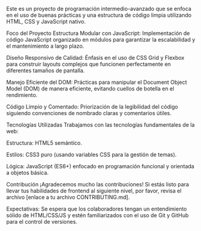 Este es un proyecto de programación intermedio-avanzado que se enfoca en el uso de buenas prácticas y una estructura de código limpia utilizando HTML, CSS y JavaScript nativo.

Foco del Proyecto
Estructura Modular con JavaScript: Implementación de código JavaScript organizado en módulos para garantizar la escalabilidad y el mantenimiento a largo plazo.

Diseño Responsivo de Calidad: Énfasis en el uso de CSS Grid y Flexbox para construir layouts complejos que funcionen perfectamente en diferentes tamaños de pantalla.

Manejo Eficiente del DOM: Prácticas para manipular el Document Object Model (DOM) de manera eficiente, evitando cuellos de botella en el rendimiento.

Código Limpio y Comentado: Priorización de la legibilidad del código siguiendo convenciones de nombrado claras y comentarios útiles.

Tecnologías Utilizadas
Trabajamos con las tecnologías fundamentales de la web:

Estructura: HTML5 semántico.

Estilos: CSS3 puro (usando variables CSS para la gestión de temas).

Lógica: JavaScript (ES6+) enfocado en programación funcional y orientada a objetos básica.

Contribución
¡Agradecemos mucho las contribuciones! Si estás listo para llevar tus habilidades de frontend al siguiente nivel, por favor, revisa el archivo [enlace a tu archivo CONTRIBUTING.md].

Expectativas: Se espera que los colaboradores tengan un entendimiento sólido de HTML/CSS/JS y estén familiarizados con el uso de Git y GitHub para el control de versiones.